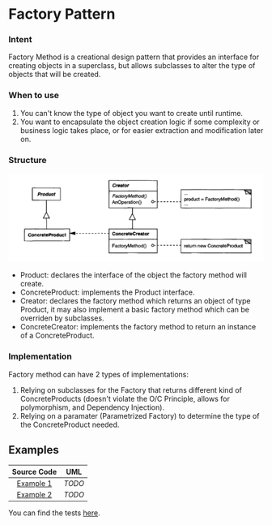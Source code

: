 # Factory Pattern

### Intent

Factory Method is a creational design pattern that provides an interface for creating objects in a superclass, but allows subclasses to alter the type of objects that will be created.

### When to use

1. You can't know the type of object you want to create until runtime.
2. You want to encapsulate the object creation logic if some complexity or business logic takes place, or for easier extraction and modification later on.

### Structure

<p align="center">
  <img src="figures/figure_1.png">
</p>

- Product: declares the interface of the object the factory method will create.
- ConcreteProduct: implements the Product interface.
- Creator: declares the factory method which returns an object of type Product, it may also implement a basic factory method which can be overriden by subclasses.
- ConcreteCreator: implements the factory method to return an instance of a ConcreteProduct.

### Implementation

Factory method can have 2 types of implementations:

1. Relying on subclasses for the Factory that returns different kind of ConcreteProducts (doesn't violate the O/C Principle, allows for polymorphism, and Dependency Injection).
2. Relying on a paramater (Parametrized Factory) to determine the type of the ConcreteProduct needed.

## Examples

|        Source Code        |  UML   |
| :-----------------------: | :----: |
| [Example 1](example_1.ts) | _TODO_ |
| [Example 2](example_2.ts) | _TODO_ |

You can find the tests [here](index.test.ts).

